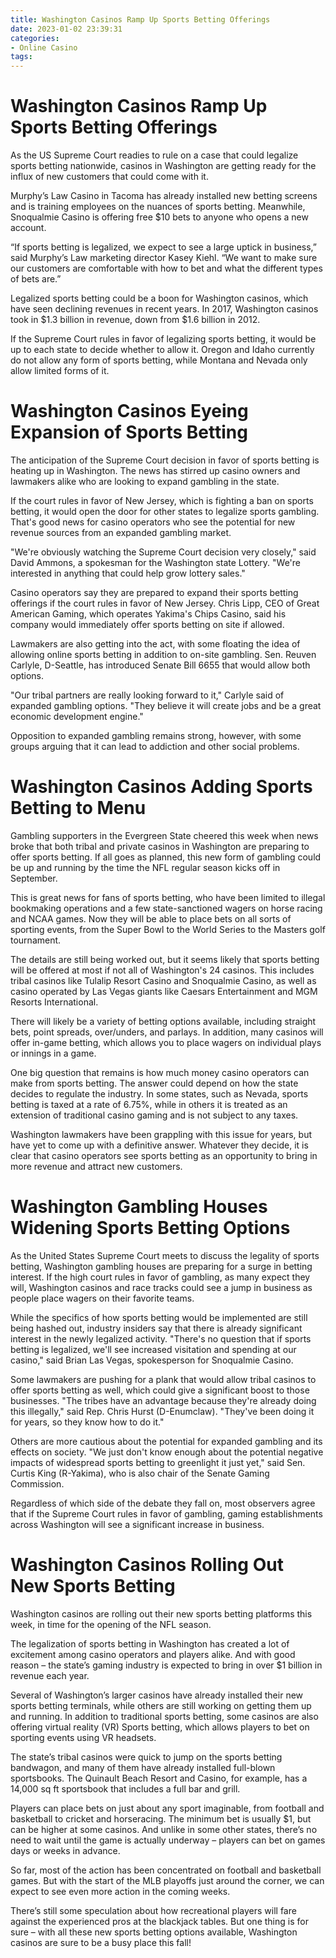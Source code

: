 ```yaml
---
title: Washington Casinos Ramp Up Sports Betting Offerings
date: 2023-01-02 23:39:31
categories:
- Online Casino
tags:
---
```



#  Washington Casinos Ramp Up Sports Betting Offerings

As the US Supreme Court readies to rule on a case that could legalize sports betting nationwide, casinos in Washington are getting ready for the influx of new customers that could come with it.

Murphy’s Law Casino in Tacoma has already installed new betting screens and is training employees on the nuances of sports betting. Meanwhile, Snoqualmie Casino is offering free $10 bets to anyone who opens a new account.

“If sports betting is legalized, we expect to see a large uptick in business,” said Murphy’s Law marketing director Kasey Kiehl. “We want to make sure our customers are comfortable with how to bet and what the different types of bets are.”

Legalized sports betting could be a boon for Washington casinos, which have seen declining revenues in recent years. In 2017, Washington casinos took in $1.3 billion in revenue, down from $1.6 billion in 2012.

If the Supreme Court rules in favor of legalizing sports betting, it would be up to each state to decide whether to allow it. Oregon and Idaho currently do not allow any form of sports betting, while Montana and Nevada only allow limited forms of it.

#  Washington Casinos Eyeing Expansion of Sports Betting

The anticipation of the Supreme Court decision in favor of sports betting is heating up in Washington. The news has stirred up casino owners and lawmakers alike who are looking to expand gambling in the state.

If the court rules in favor of New Jersey, which is fighting a ban on sports betting, it would open the door for other states to legalize sports gambling. That's good news for casino operators who see the potential for new revenue sources from an expanded gambling market.

"We're obviously watching the Supreme Court decision very closely," said David Ammons, a spokesman for the Washington state Lottery. "We're interested in anything that could help grow lottery sales."

Casino operators say they are prepared to expand their sports betting offerings if the court rules in favor of New Jersey. Chris Lipp, CEO of Great American Gaming, which operates Yakima's Chips Casino, said his company would immediately offer sports betting on site if allowed.

Lawmakers are also getting into the act, with some floating the idea of allowing online sports betting in addition to on-site gambling. Sen. Reuven Carlyle, D-Seattle, has introduced Senate Bill 6655 that would allow both options.

"Our tribal partners are really looking forward to it," Carlyle said of expanded gambling options. "They believe it will create jobs and be a great economic development engine."

Opposition to expanded gambling remains strong, however, with some groups arguing that it can lead to addiction and other social problems.

#  Washington Casinos Adding Sports Betting to Menu

Gambling supporters in the Evergreen State cheered this week when news broke that both tribal and private casinos in Washington are preparing to offer sports betting. If all goes as planned, this new form of gambling could be up and running by the time the NFL regular season kicks off in September.

This is great news for fans of sports betting, who have been limited to illegal bookmaking operations and a few state-sanctioned wagers on horse racing and NCAA games. Now they will be able to place bets on all sorts of sporting events, from the Super Bowl to the World Series to the Masters golf tournament.

The details are still being worked out, but it seems likely that sports betting will be offered at most if not all of Washington's 24 casinos. This includes tribal casinos like Tulalip Resort Casino and Snoqualmie Casino, as well as casino operated by Las Vegas giants like Caesars Entertainment and MGM Resorts International.

There will likely be a variety of betting options available, including straight bets, point spreads, over/unders, and parlays. In addition, many casinos will offer in-game betting, which allows you to place wagers on individual plays or innings in a game.

One big question that remains is how much money casino operators can make from sports betting. The answer could depend on how the state decides to regulate the industry. In some states, such as Nevada, sports betting is taxed at a rate of 6.75%, while in others it is treated as an extension of traditional casino gaming and is not subject to any taxes.

Washington lawmakers have been grappling with this issue for years, but have yet to come up with a definitive answer. Whatever they decide, it is clear that casino operators see sports betting as an opportunity to bring in more revenue and attract new customers.

#  Washington Gambling Houses Widening Sports Betting Options

As the United States Supreme Court meets to discuss the legality of sports betting, Washington gambling houses are preparing for a surge in betting interest. If the high court rules in favor of gambling, as many expect they will, Washington casinos and race tracks could see a jump in business as people place wagers on their favorite teams.

While the specifics of how sports betting would be implemented are still being hashed out, industry insiders say that there is already significant interest in the newly legalized activity. "There's no question that if sports betting is legalized, we'll see increased visitation and spending at our casino," said Brian Las Vegas, spokesperson for Snoqualmie Casino.

Some lawmakers are pushing for a plank that would allow tribal casinos to offer sports betting as well, which could give a significant boost to those businesses. "The tribes have an advantage because they're already doing this illegally," said Rep. Chris Hurst (D-Enumclaw). "They've been doing it for years, so they know how to do it."

Others are more cautious about the potential for expanded gambling and its effects on society. "We just don't know enough about the potential negative impacts of widespread sports betting to greenlight it just yet," said Sen. Curtis King (R-Yakima), who is also chair of the Senate Gaming Commission.

Regardless of which side of the debate they fall on, most observers agree that if the Supreme Court rules in favor of gambling, gaming establishments across Washington will see a significant increase in business.

#  Washington Casinos Rolling Out New Sports Betting

Washington casinos are rolling out their new sports betting platforms this week, in time for the opening of the NFL season.

The legalization of sports betting in Washington has created a lot of excitement among casino operators and players alike. And with good reason – the state’s gaming industry is expected to bring in over $1 billion in revenue each year.

Several of Washington’s larger casinos have already installed their new sports betting terminals, while others are still working on getting them up and running. In addition to traditional sports betting, some casinos are also offering virtual reality (VR) Sports betting, which allows players to bet on sporting events using VR headsets.

The state’s tribal casinos were quick to jump on the sports betting bandwagon, and many of them have already installed full-blown sportsbooks. The Quinault Beach Resort and Casino, for example, has a 14,000 sq ft sportsbook that includes a full bar and grill.

Players can place bets on just about any sport imaginable, from football and basketball to cricket and horseracing. The minimum bet is usually $1, but can be higher at some casinos. And unlike in some other states, there’s no need to wait until the game is actually underway – players can bet on games days or weeks in advance.

So far, most of the action has been concentrated on football and basketball games. But with the start of the MLB playoffs just around the corner, we can expect to see even more action in the coming weeks.

There’s still some speculation about how recreational players will fare against the experienced pros at the blackjack tables. But one thing is for sure – with all these new sports betting options available, Washington casinos are sure to be a busy place this fall!